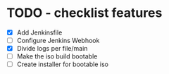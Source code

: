 # TODO - checklist features

- [x] Add Jenkinsfile
- [ ] Configure Jenkins Webhook
- [x] Divide logs per file/main
- [ ] Make the iso build bootable
- [ ] Create installer for bootable iso
